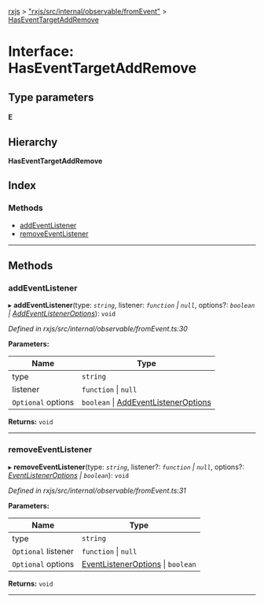 [rxjs](../README.md) > ["rxjs/src/internal/observable/fromEvent"](../modules/_rxjs_src_internal_observable_fromevent_.md) > [HasEventTargetAddRemove](../interfaces/_rxjs_src_internal_observable_fromevent_.haseventtargetaddremove.md)

# Interface: HasEventTargetAddRemove

## Type parameters
#### E 
## Hierarchy

**HasEventTargetAddRemove**

## Index

### Methods

* [addEventListener](_rxjs_src_internal_observable_fromevent_.haseventtargetaddremove.md#addeventlistener)
* [removeEventListener](_rxjs_src_internal_observable_fromevent_.haseventtargetaddremove.md#removeeventlistener)

---

## Methods

<a id="addeventlistener"></a>

###  addEventListener

▸ **addEventListener**(type: *`string`*, listener: *`function` \| `null`*, options?: *`boolean` \| [AddEventListenerOptions](_rxjs_src_internal_observable_fromevent_.addeventlisteneroptions.md)*): `void`

*Defined in rxjs/src/internal/observable/fromEvent.ts:30*

**Parameters:**

| Name | Type |
| ------ | ------ |
| type | `string` |
| listener | `function` \| `null` |
| `Optional` options | `boolean` \| [AddEventListenerOptions](_rxjs_src_internal_observable_fromevent_.addeventlisteneroptions.md) |

**Returns:** `void`

___
<a id="removeeventlistener"></a>

###  removeEventListener

▸ **removeEventListener**(type: *`string`*, listener?: *`function` \| `null`*, options?: *[EventListenerOptions](_rxjs_src_internal_observable_fromevent_.eventlisteneroptions.md) \| `boolean`*): `void`

*Defined in rxjs/src/internal/observable/fromEvent.ts:31*

**Parameters:**

| Name | Type |
| ------ | ------ |
| type | `string` |
| `Optional` listener | `function` \| `null` |
| `Optional` options | [EventListenerOptions](_rxjs_src_internal_observable_fromevent_.eventlisteneroptions.md) \| `boolean` |

**Returns:** `void`

___

